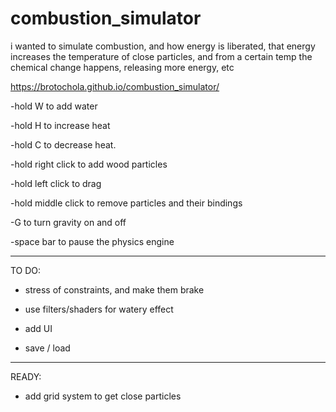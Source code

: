 # combustion_simulator

i wanted to simulate combustion, and how energy is liberated, that energy increases the temperature of close particles, and from a certain temp the chemical change happens, releasing more energy, etc

https://brotochola.github.io/combustion_simulator/

-hold W to add water

-hold H to increase heat

-hold C to decrease heat.

-hold right click to add wood particles

-hold left click to drag

-hold middle click to remove particles and their bindings

-G to turn gravity on and off

-space bar to pause the physics engine

---

TO DO:

- stress of constraints, and make them brake

- use filters/shaders for watery effect

- add UI

- save / load

---

READY:

- add grid system to get close particles
